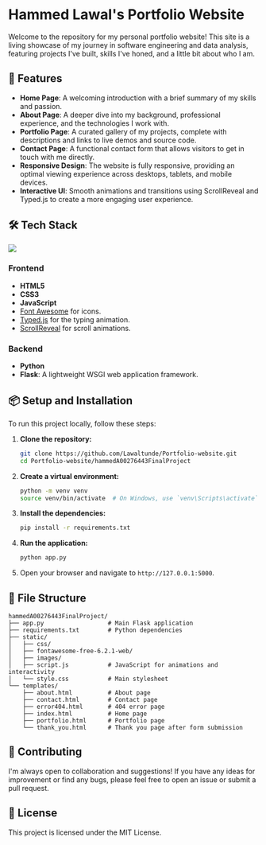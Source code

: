 # Hammed Lawal's Portfolio Website

Welcome to the repository for my personal portfolio website! This site is a living showcase of my journey in software engineering and data analysis, featuring projects I've built, skills I've honed, and a little bit about who I am.

## 🚀 Features

*   **Home Page**: A welcoming introduction with a brief summary of my skills and passion.
*   **About Page**: A deeper dive into my background, professional experience, and the technologies I work with.
*   **Portfolio Page**: A curated gallery of my projects, complete with descriptions and links to live demos and source code.
*   **Contact Page**: A functional contact form that allows visitors to get in touch with me directly.
*   **Responsive Design**: The website is fully responsive, providing an optimal viewing experience across desktops, tablets, and mobile devices.
*   **Interactive UI**: Smooth animations and transitions using ScrollReveal and Typed.js to create a more engaging user experience.

## 🛠️ Tech Stack

<p align="left">
  <a href="https://skillicons.dev">
    <img src="https://skillicons.dev/icons?i=html,css,javascript,python,flask" />
  </a>
</p>

### Frontend

*   **HTML5**
*   **CSS3**
*   **JavaScript**
*   [Font Awesome](https://fontawesome.com/) for icons.
*   [Typed.js](https://github.com/mattboldt/typed.js) for the typing animation.
*   [ScrollReveal](https://scrollrevealjs.org/) for scroll animations.

### Backend

*   **Python**
*   **Flask**: A lightweight WSGI web application framework.

## 📦 Setup and Installation

To run this project locally, follow these steps:

1.  **Clone the repository:**
    ```bash
    git clone https://github.com/Lawaltunde/Portfolio-website.git
    cd Portfolio-website/hammedA00276443FinalProject
    ```

2.  **Create a virtual environment:**
    ```bash
    python -m venv venv
    source venv/bin/activate  # On Windows, use `venv\Scripts\activate`
    ```

3.  **Install the dependencies:**
    ```bash
    pip install -r requirements.txt
    ```

4.  **Run the application:**
    ```bash
    python app.py
    ```

5.  Open your browser and navigate to `http://127.0.0.1:5000`.

## 📂 File Structure

```
hammedA00276443FinalProject/
├── app.py                  # Main Flask application
├── requirements.txt        # Python dependencies
├── static/
│   ├── css/
│   ├── fontawesome-free-6.2.1-web/
│   ├── images/
│   ├── script.js           # JavaScript for animations and interactivity
│   └── style.css           # Main stylesheet
└── templates/
    ├── about.html          # About page
    ├── contact.html        # Contact page
    ├── error404.html       # 404 error page
    ├── index.html          # Home page
    ├── portfolio.html      # Portfolio page
    └── thank_you.html      # Thank you page after form submission
```

## 🤝 Contributing

I'm always open to collaboration and suggestions! If you have any ideas for improvement or find any bugs, please feel free to open an issue or submit a pull request.

## 📄 License

This project is licensed under the MIT License.
